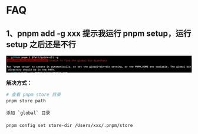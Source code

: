 # FAQ

## 1、pnpm add -g xxx 提示我运行 pnpm setup，运行 setup 之后还是不行

![](./images/pnpm_global_q.png)

**解决方式：**
```bash
# 查看 pnpm store 目录
pnpm store path

添加 `global` 目录

pnpm config set store-dir /Users/xxx/.pnpm/store

```